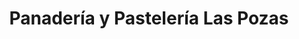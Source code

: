 ---
title: "Panadería y Pastelería Las Pozas"
url: /nacimiento/panaderia-y-pasteleria-las-pozas/
shop: comodidad
---